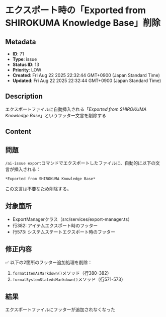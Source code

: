 # エクスポート時の「Exported from SHIROKUMA Knowledge Base」削除

## Metadata

- **ID**: 71
- **Type**: issue
- **Status ID**: 13
- **Priority**: LOW
- **Created**: Fri Aug 22 2025 22:32:44 GMT+0900 (Japan Standard Time)
- **Updated**: Fri Aug 22 2025 22:32:44 GMT+0900 (Japan Standard Time)

## Description

エクスポートファイルに自動挿入される「*Exported from SHIROKUMA Knowledge Base*」というフッター文言を削除する

## Content

## 問題
`/ai-issue export`コマンドでエクスポートしたファイルに、自動的に以下の文言が挿入される：
```
*Exported from SHIROKUMA Knowledge Base*
```

この文言は不要なため削除する。

## 対象箇所
- ExportManagerクラス（src/services/export-manager.ts）
- 行382: アイテムエクスポート時のフッター
- 行573: システムステートエクスポート時のフッター

## 修正内容
✅ 以下の2箇所のフッター追加処理を削除：
1. `formatItemAsMarkdown()`メソッド（行380-382）
2. `formatSystemStateAsMarkdown()`メソッド（行571-573）

## 結果
エクスポートファイルにフッターが追加されなくなった

